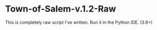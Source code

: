 # Town-of-Salem-v.1.2-Raw

This is completely raw script I've written. Run it in the Python IDE. (3.6+)
